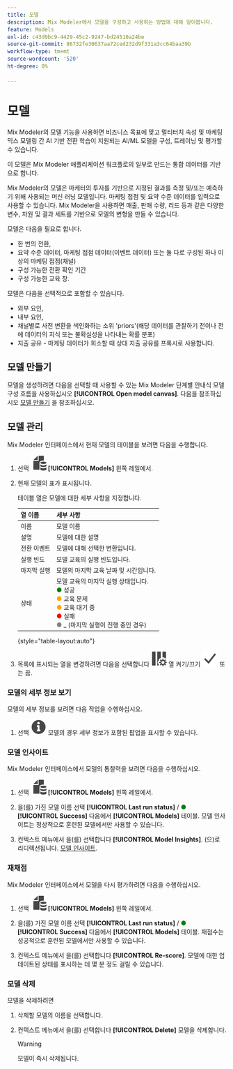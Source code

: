 ```yaml
---
title: 모델
description: Mix Modeler에서 모델을 구성하고 사용하는 방법에 대해 알아봅니다.
feature: Models
exl-id: c43d9bc9-4429-45c2-9247-bd24510a24be
source-git-commit: 86732fe30637aa72ced232d9f331a3cc64baa39b
workflow-type: tm+mt
source-wordcount: '520'
ht-degree: 0%

---
```


# 모델

Mix Modeler의 모델 기능을 사용하면 비즈니스 목표에 맞고 멀티터치 속성 및 마케팅 믹스 모델링 간 AI 기반 전환 학습이 지원되는 AI/ML 모델을 구성, 트레이닝 및 평가할 수 있습니다.

이 모델은 Mix Modeler 애플리케이션 워크플로의 일부로 만드는 통합 데이터를 기반으로 합니다.

Mix Modeler의 모델은 마케터의 투자를 기반으로 지정된 결과를 측정 및/또는 예측하기 위해 사용되는 머신 러닝 모델입니다. 마케팅 접점 및 요약 수준 데이터를 입력으로 사용할 수 있습니다. Mix Modeler을 사용하면 매출, 판매 수량, 리드 등과 같은 다양한 변수, 차원 및 결과 세트를 기반으로 모델의 변형을 만들 수 있습니다.

모델은 다음을 필요로 합니다.

* 한 번의 전환,
* 요약 수준 데이터, 마케팅 접점 데이터(이벤트 데이터) 또는 둘 다로 구성된 하나 이상의 마케팅 접점(채널)
* 구성 가능한 전환 확인 기간
* 구성 가능한 교육 창.

모델은 다음을 선택적으로 포함할 수 있습니다.

* 외부 요인,
* 내부 요인,
* 채널별로 사전 변환을 색인화하는 소위 &#39;priors&#39;(해당 데이터를 관찰하기 전이나 전에 데이터의 지식 또는 불확실성을 나타내는 확률 분포)
* 지출 공유 - 마케팅 데이터가 희소할 때 상대 지출 공유를 프록시로 사용합니다.


## 모델 만들기

모델을 생성하려면 다음을 선택할 때 사용할 수 있는 Mix Modeler 단계별 안내식 모델 구성 흐름을 사용하십시오 **[!UICONTROL Open model canvas]**. 다음을 참조하십시오 [모델 만들기](create.md) 을 참조하십시오.

## 모델 관리

Mix Modeler 인터페이스에서 현재 모델의 테이블을 보려면 다음을 수행합니다.

1. 선택 ![](../assets/icons/FileData.svg) **[!UICONTROL Models]** 왼쪽 레일에서.

1. 현재 모델의 표가 표시됩니다.

   테이블 열은 모델에 대한 세부 사항을 지정합니다.

   | 열 이름 | 세부 사항 |
   |---|---|
   | 이름 | 모델 이름 |
   | 설명 | 모델에 대한 설명 |
   | 전환 이벤트 | 모델에 대해 선택한 변환입니다. |
   | 실행 빈도 | 모델 교육의 실행 빈도입니다. |
   | 마지막 실행 | 모델의 마지막 교육 날짜 및 시간입니다. |
   | 상태 | 모델 교육의 마지막 실행 상태입니다. <br/><span style="color:green">●</span> 성공<br/><span style="color:orange">●</span> 교육 문제<br/> <span style="color:orange">●</span> 교육 대기 중 <br/><span style="color:red">●</span> 실패 <br/><span style="color:gray">●</span> _ (마지막 실행이 진행 중인 경우) |

   {style="table-layout:auto"}

1. 목록에 표시되는 열을 변경하려면 다음을 선택합니다 ![열 설정](../assets/icons/ColumnSetting.svg) 열 켜기/끄기 ![확인](../assets/icons/Checkmark.svg) 또는 끔.


### 모델의 세부 정보 보기

모델의 세부 정보를 보려면 다음 작업을 수행하십시오.

1. 선택 ![정보](../assets/icons/Info.svg) 모델의 경우 세부 정보가 포함된 팝업을 표시할 수 있습니다.



### 모델 인사이트

Mix Modeler 인터페이스에서 모델의 통찰력을 보려면 다음을 수행하십시오.

1. 선택 ![](../assets/icons/FileData.svg) **[!UICONTROL Models]** 왼쪽 레일에서.

1. 을(를) 가진 모델 이름 선택 **[!UICONTROL Last run status]** / <span style="color:green">●</span> **[!UICONTROL Success]** 다음에서 **[!UICONTROL Models]** 테이블. 모델 인사이트는 정상적으로 훈련된 모델에서만 사용할 수 있습니다.

1. 컨텍스트 메뉴에서 을(를) 선택합니다 **[!UICONTROL Model Insights]**. (으)로 리디렉션됩니다. [모델 인사이트](insights.md).


### 재채점


Mix Modeler 인터페이스에서 모델을 다시 평가하려면 다음을 수행하십시오.

1. 선택 ![](../assets/icons/FileData.svg) **[!UICONTROL Models]** 왼쪽 레일에서.

1. 을(를) 가진 모델 이름 선택 **[!UICONTROL Last run status]** / <span style="color:green">●</span> **[!UICONTROL Success]** 다음에서 **[!UICONTROL Models]** 테이블. 재점수는 성공적으로 훈련된 모델에서만 사용할 수 있습니다.

1. 컨텍스트 메뉴에서 을(를) 선택합니다 **[!UICONTROL Re-score]**. 모델에 대한 업데이트된 상태를 표시하는 데 몇 분 정도 걸릴 수 있습니다.


### 모델 삭제

모델을 삭제하려면

1. 삭제할 모델의 이름을 선택합니다.

1. 컨텍스트 메뉴에서 을(를) 선택합니다 **[!UICONTROL Delete]** 모델을 삭제합니다.

   >[!WARNING]
   >
   >모델이 즉시 삭제됩니다.


